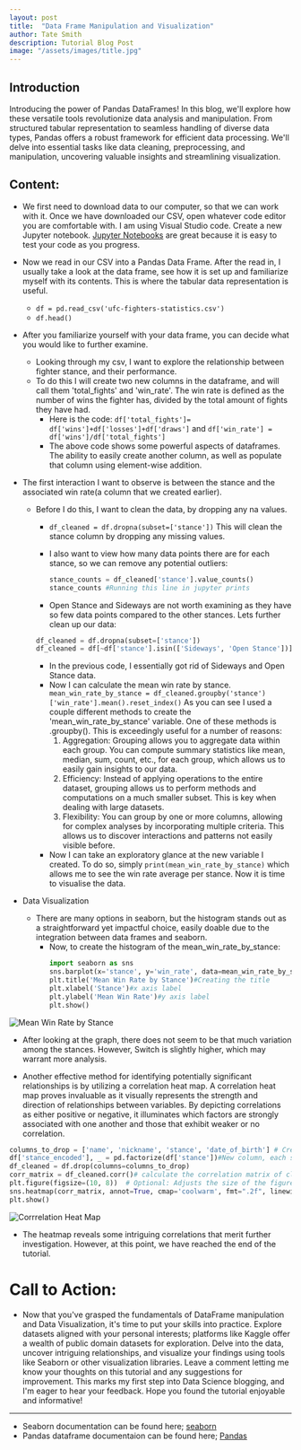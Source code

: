 ```yaml
---
layout: post
title:  "Data Frame Manipulation and Visualization"
author: Tate Smith
description: Tutorial Blog Post   
image: "/assets/images/title.jpg"
---
```

## Introduction
Introducing the power of Pandas DataFrames! In this blog, we'll explore how these versatile tools revolutionize data analysis and manipulation. From structured tabular representation to seamless handling of diverse data types, Pandas offers a robust framework for efficient data processing. We'll delve into essential tasks like data cleaning, preprocessing, and manipulation, uncovering valuable insights and streamlining visualization.
## Content: 

* We first need to download data to our computer, so that we can work with it. Once we have downloaded our CSV, open whatever code editor you are comfortable with. I am using Visual Studio code. Create a new Jupyter notebook. [Jupyter Notebooks](https://code.visualstudio.com/docs/datascience/jupyter-notebooks) are great because it is easy to test your code as you progress.

* Now we read in our CSV into a Pandas Data Frame. After the read in, I usually take a look at the data frame, see how it is set up and familiarize myself with its contents. This is where the tabular data representation is useful.
  - `df = pd.read_csv('ufc-fighters-statistics.csv')`
  - `df.head()`


* After you familiarize yourself with your data frame, you can decide what you would like to further examine. 
  - Looking through my csv, I want to explore the relationship between fighter stance, and their performance. 
  - To do this I will create two new columns in the dataframe, and will call them 'total_fights' and 'win_rate'. The win rate is defined as the number of wins the fighter has, divided by the total amount of fights they have had. 
    - Here is the code: `df['total_fights']= df['wins']+df['losses']+df['draws']` and `df['win_rate'] = df['wins']/df['total_fights']`
    - The above code shows some powerful aspects of dataframes. The ability to easily create another column, as well as populate that column using element-wise addition. 


* The first interaction I want to observe is between the stance and the associated win rate(a column that we created earlier).
  - Before I do this, I want to clean the data, by dropping any na values. 
    - `df_cleaned = df.dropna(subset=['stance'])` This will clean the stance column by dropping any missing values. 
    - I also want to view how many data points there are for each stance, so we can remove any potential outliers:
        ```python
        stance_counts = df_cleaned['stance'].value_counts()
        stance_counts #Running this line in jupyter prints 
        ``` 

    - Open Stance and Sideways are not worth examining as they have so few data points compared to the other stances. Lets further clean up our data:
    ```python
    df_cleaned = df.dropna(subset=['stance'])
    df_cleaned = df[~df['stance'].isin(['Sideways', 'Open Stance'])]
    ```
    - In the previous code, I essentially got rid of Sideways and Open Stance data. 
    - Now I can calculate the mean win rate by stance. `mean_win_rate_by_stance = df_cleaned.groupby('stance')['win_rate'].mean().reset_index()` As you can see I used a couple different methods to create the 'mean_win_rate_by_stance' variable. One of these methods is .groupby(). This is exceedingly useful for a number of reasons: 
      1.  Aggregation: Grouping allows you to aggregate data within each group. You can compute summary statistics like mean, median, sum, count, etc., for each group, which allows us to easily gain insights to our data.
      2. Efficiency: Instead of applying operations to the entire dataset, grouping allows us to perform methods and computations on a much smaller subset. This is key when dealing with large datasets. 
      3. Flexibility: You can group by one or more columns, allowing for complex analyses by incorporating multiple criteria. This allows us to discover interactions and patterns not easily visible before. 
    - Now I can take an exploratory glance at the new variable I created. To do so, simply `print(mean_win_rate_by_stance)` which allows me to see the win rate average per stance. Now it is time to visualise the data. 


* Data Visualization
  - There are many options in seaborn, but the histogram stands out as a straightforward yet impactful choice, easily doable due to the integration between data frames and seaborn.
    - Now, to create the histogram of the mean_win_rate_by_stance: 
      ```python 
      import seaborn as sns
      sns.barplot(x='stance', y='win_rate', data=mean_win_rate_by_stance)#I set my x axis to stance and y axis to mean_win_rate_by_stance
      plt.title('Mean Win Rate by Stance')#Creating the title
      plt.xlabel('Stance')#x axis label
      plt.ylabel('Mean Win Rate')#y axis label
      plt.show()
      ```
![Mean Win Rate by Stance]({{site.url}}/{{site.baseurl}}/assets/images/hist_2.png)
  
  - After looking at the graph, there does not seem to be that much variation among the stances. However, Switch is slightly higher, which may warrant more analysis. 


* Another effective method for identifying potentially significant relationships is by utilizing a correlation heat map. A correlation heat map proves invaluable as it visually represents the strength and direction of relationships between variables. By depicting correlations as either positive or negative, it illuminates which factors are strongly associated with one another and those that exhibit weaker or no correlation.
```python
columns_to_drop = ['name', 'nickname', 'stance', 'date_of_birth'] # Creates a variable of what columns I want to drop, name and nickname are unimportant, date_of_birth is difficult to analyze because we don't have the dates of each fight. 
df['stance_encoded'], _ = pd.factorize(df['stance'])#New column, each stance element is now a unique int, neccessary for a heat map. 
df_cleaned = df.drop(columns=columns_to_drop)
corr_matrix = df_cleaned.corr()# calculate the correlation matrix of cleaned_data. Represents pairwise correlations between all numerical columns in the data frame. 
plt.figure(figsize=(10, 8))  # Optional: Adjusts the size of the figure
sns.heatmap(corr_matrix, annot=True, cmap='coolwarm', fmt=".2f", linewidths=.5)# formating 
plt.show()
```

![Corrrelation Heat Map]({{site.url}}/{{site.baseurl}}/assets/images/heat.png)
  - The heatmap reveals some intriguing correlations that merit further investigation. However, at this point, we have reached the end of the tutorial.

# Call to Action:
  * Now that you've grasped the fundamentals of DataFrame manipulation and Data Visualization, it's time to put your skills into practice. Explore datasets aligned with your personal interests; platforms like Kaggle offer a wealth of public domain datasets for exploration. Delve into the data, uncover intriguing relationships, and visualize your findings using tools like Seaborn or other visualization libraries. Leave a comment letting me know your thoughts on this tutorial and any suggestions for improvement. This marks my first step into Data Science blogging, and I'm eager to hear your feedback. Hope you found the tutorial enjoyable and informative!

---
- Seaborn documentation can be found here; [seaborn](https://seaborn.pydata.org/)
- Pandas dataframe documentaion can be found here; [Pandas](https://pandas.pydata.org/pandas-docs/stable/reference/api/pandas.DataFrame.html)





